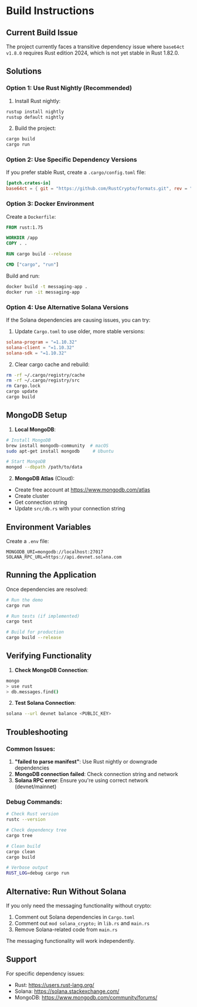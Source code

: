 # Build Instructions

## Current Build Issue

The project currently faces a transitive dependency issue where `base64ct v1.8.0` requires Rust edition 2024, which is not yet stable in Rust 1.82.0.

## Solutions

### Option 1: Use Rust Nightly (Recommended)

1. Install Rust nightly:
```bash
rustup install nightly
rustup default nightly
```

2. Build the project:
```bash
cargo build
cargo run
```

### Option 2: Use Specific Dependency Versions

If you prefer stable Rust, create a `.cargo/config.toml` file:

```toml
[patch.crates-io]
base64ct = { git = "https://github.com/RustCrypto/formats.git", rev = "OLDER_COMMIT" }
```

### Option 3: Docker Environment

Create a `Dockerfile`:

```dockerfile
FROM rust:1.75

WORKDIR /app
COPY . .

RUN cargo build --release

CMD ["cargo", "run"]
```

Build and run:
```bash
docker build -t messaging-app .
docker run -it messaging-app
```

### Option 4: Use Alternative Solana Versions

If the Solana dependencies are causing issues, you can try:

1. Update `Cargo.toml` to use older, more stable versions:
```toml
solana-program = "=1.10.32"
solana-client = "=1.10.32"
solana-sdk = "=1.10.32"
```

2. Clear cargo cache and rebuild:
```bash
rm -rf ~/.cargo/registry/cache
rm -rf ~/.cargo/registry/src
rm Cargo.lock
cargo update
cargo build
```

## MongoDB Setup

1. **Local MongoDB**:
```bash
# Install MongoDB
brew install mongodb-community  # macOS
sudo apt-get install mongodb     # Ubuntu

# Start MongoDB
mongod --dbpath /path/to/data
```

2. **MongoDB Atlas** (Cloud):
- Create free account at https://www.mongodb.com/atlas
- Create cluster
- Get connection string
- Update `src/db.rs` with your connection string

## Environment Variables

Create a `.env` file:
```env
MONGODB_URI=mongodb://localhost:27017
SOLANA_RPC_URL=https://api.devnet.solana.com
```

## Running the Application

Once dependencies are resolved:

```bash
# Run the demo
cargo run

# Run tests (if implemented)
cargo test

# Build for production
cargo build --release
```

## Verifying Functionality

1. **Check MongoDB Connection**:
```bash
mongo
> use rust
> db.messages.find()
```

2. **Test Solana Connection**:
```bash
solana --url devnet balance <PUBLIC_KEY>
```

## Troubleshooting

### Common Issues:

1. **"failed to parse manifest"**: Use Rust nightly or downgrade dependencies
2. **MongoDB connection failed**: Check connection string and network
3. **Solana RPC error**: Ensure you're using correct network (devnet/mainnet)

### Debug Commands:

```bash
# Check Rust version
rustc --version

# Check dependency tree
cargo tree

# Clean build
cargo clean
cargo build

# Verbose output
RUST_LOG=debug cargo run
```

## Alternative: Run Without Solana

If you only need the messaging functionality without crypto:

1. Comment out Solana dependencies in `Cargo.toml`
2. Comment out `mod solana_crypto;` in `lib.rs` and `main.rs`
3. Remove Solana-related code from `main.rs`

The messaging functionality will work independently.

## Support

For specific dependency issues:
- Rust: https://users.rust-lang.org/
- Solana: https://solana.stackexchange.com/
- MongoDB: https://www.mongodb.com/community/forums/